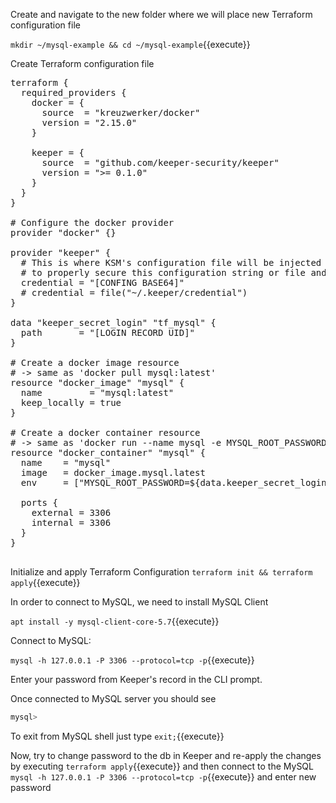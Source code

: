 Create and navigate to the new folder where we will place new Terraform configuration file

`mkdir ~/mysql-example && cd ~/mysql-example`{{execute}}

Create Terraform configuration file

<pre class="file" data-filename="mysql-example/main.tf" data-target="replace">
terraform {
  required_providers {
    docker = {
      source  = "kreuzwerker/docker"
      version = "2.15.0"
    }

    keeper = {
      source  = "github.com/keeper-security/keeper"
      version = ">= 0.1.0"
    }
  }
}

# Configure the docker provider
provider "docker" {}

provider "keeper" {
  # This is where KSM's configuration file will be injected securely. It is up to the user
  # to properly secure this configuration string or file and inected it securely.
  credential = "[CONFING BASE64]"
  # credential = file("~/.keeper/credential")
}

data "keeper_secret_login" "tf_mysql" {
  path       = "[LOGIN RECORD UID]" 
}

# Create a docker image resource
# -> same as 'docker pull mysql:latest'
resource "docker_image" "mysql" {
  name         = "mysql:latest"
  keep_locally = true
}

# Create a docker container resource
# -> same as 'docker run --name mysql -e MYSQL_ROOT_PASSWORD=[PASSWORD FROM KEEPER RECORD]} -p3306:3306 -d mysql:latest'
resource "docker_container" "mysql" {
  name    = "mysql"
  image   = docker_image.mysql.latest
  env     = ["MYSQL_ROOT_PASSWORD=${data.keeper_secret_login.tf_mysql.password}"]

  ports {
    external = 3306
    internal = 3306
  }
}

</pre>

Initialize and apply Terraform Configuration
`terraform init && terraform apply`{{execute}}

In order to connect to MySQL, we need to install MySQL Client

`apt install -y mysql-client-core-5.7`{{execute}}

Connect to MySQL:

`mysql -h 127.0.0.1 -P 3306 --protocol=tcp -p`{{execute}}

Enter your password from Keeper's record in the CLI prompt.

Once connected to MySQL server you should see

```bash
mysql>
```

To exit from MySQL shell just type `exit;`{{execute}}

Now, try to change password to the db in Keeper and re-apply the changes by executing `terraform apply`{{execute}} and then connect to the MySQL
`mysql -h 127.0.0.1 -P 3306 --protocol=tcp -p`{{execute}}
and enter new password
